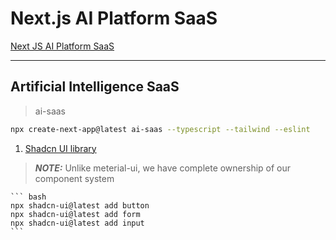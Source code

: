# Next.js AI Platform SaaS

[Next JS AI Platform SaaS](https://www.youtube.com/watch?v=ffJ38dBzrlY)

---
## Artificial Intelligence SaaS
> ai-saas
``` bash
npx create-next-app@latest ai-saas --typescript --tailwind --eslint
```

1. [Shadcn UI library](https://ui.shadcn.com/docs)
> **_NOTE:_**  Unlike meterial-ui, we have complete ownership of our component system

    ``` bash
    npx shadcn-ui@latest add button
    npx shadcn-ui@latest add form
    npx shadcn-ui@latest add input
    ```
